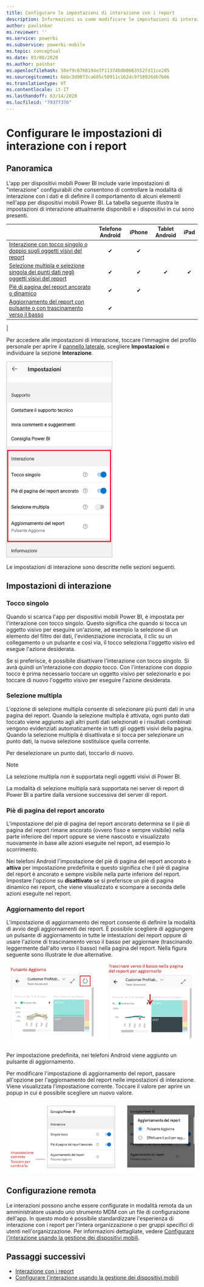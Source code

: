 ```yaml
---
title: Configurare le impostazioni di interazione con i report
description: Informazioni su come modificare le impostazioni di interazione predefinite per i report.
author: paulinbar
ms.reviewer: ''
ms.service: powerbi
ms.subservice: powerbi-mobile
ms.topic: conceptual
ms.date: 03/08/2020
ms.author: painbar
ms.openlocfilehash: 58ef9c6760194e3f11374bdb0663552fd11ce285
ms.sourcegitcommit: 6bbc3d0073ca605c50911c162dc9f58926db7b66
ms.translationtype: HT
ms.contentlocale: it-IT
ms.lasthandoff: 03/14/2020
ms.locfileid: "79377376"
---
```

# <a name="configure-report-interaction-settings"></a>Configurare le impostazioni di interazione con i report

## <a name="overview"></a>Panoramica

L'app per dispositivi mobili Power BI include varie impostazioni di "interazione" configurabili che consentono di controllare la modalità di interazione con i dati e di definire il comportamento di alcuni elementi nell'app per dispositivi mobili Power BI. La tabella seguente illustra le impostazioni di interazione attualmente disponibili e i dispositivi in cui sono presenti.

|| Telefono Android | iPhone | Tablet Android  | iPad |
|-|:-:|:-:|:-:|:-:|
| [Interazione con tocco singolo o doppio sugli oggetti visivi del report](#single-tap) |✔|✔|||
| [Selezione multipla e selezione singola dei punti dati negli oggetti visivi del report](#multi-select) |✔|✔|✔|✔|
| [Piè di pagina del report ancorato o dinamico](#docked-report-footer) |✔|✔|||
| [Aggiornamento del report con pulsante o con trascinamento verso il basso](#report-refresh) |✔||||
|

Per accedere alle impostazioni di interazione, toccare l'immagine del profilo personale per aprire il [pannello laterale](./mobile-apps-home-page.md#header), scegliere **Impostazioni** e individuare la sezione **Interazione**.

![Impostazioni di interazione](./media/mobile-app-interaction-settings/powerbi-mobile-app-interactions-section.png)

Le impostazioni di interazione sono descritte nelle sezioni seguenti.

## <a name="interaction-settings"></a>Impostazioni di interazione

### <a name="single-tap"></a>Tocco singolo
Quando si scarica l'app per dispositivi mobili Power BI, è impostata per l'interazione con tocco singolo. Questo significa che quando si tocca un oggetto visivo per eseguire un'azione, ad esempio la selezione di un elemento del filtro dei dati, l'evidenziazione incrociata, il clic su un collegamento o un pulsante e così via, il tocco seleziona l'oggetto visivo ed esegue l'azione desiderata.

Se si preferisce, è possibile disattivare l'interazione con tocco singolo. Si avrà quindi un'interazione con doppio tocco. Con l'interazione con doppio tocco è prima necessario toccare un oggetto visivo per selezionarlo e poi toccare di nuovo l'oggetto visivo per eseguire l'azione desiderata.

### <a name="multi-select"></a>Selezione multipla

L'opzione di selezione multipla consente di selezionare più punti dati in una pagina del report. Quando la selezione multipla è attivata, ogni punto dati toccato viene aggiunto agli altri punti dati selezionati e i risultati combinati vengono evidenziati automaticamente in tutti gli oggetti visivi della pagina. Quando la selezione multipla è disattivata e si tocca per selezionare un punto dati, la nuova selezione sostituisce quella corrente.

Per deselezionare un punto dati, toccarlo di nuovo.

>[!NOTE]
>La selezione multipla non è supportata negli oggetti visivi di Power BI.
>
>La modalità di selezione multipla sarà supportata nei server di report di Power BI a partire dalla versione successiva del server di report.

### <a name="docked-report-footer"></a>Piè di pagina del report ancorato

L'impostazione del piè di pagina del report ancorato determina se il piè di pagina del report rimane ancorato (ovvero fisso e sempre visibile) nella parte inferiore del report oppure se viene nascosto e visualizzato nuovamente in base alle azioni eseguite nel report, ad esempio lo scorrimento.

Nei telefoni Android l'impostazione del piè di pagina del report ancorato è **attiva** per impostazione predefinita e questo significa che il piè di pagina del report è ancorato e sempre visibile nella parte inferiore del report. Impostare l'opzione su **disattivato** se si preferisce un piè di pagina dinamico nei report, che viene visualizzato e scompare a seconda delle azioni eseguite nel report.

### <a name="report-refresh"></a>Aggiornamento del report

L'impostazione di aggiornamento dei report consente di definire la modalità di avvio degli aggiornamenti dei report. È possibile scegliere di aggiungere un pulsante di aggiornamento in tutte le intestazioni dei report oppure di usare l'azione di trascinamento verso il basso per aggiornare (trascinando leggermente dall'alto verso il basso) nella pagina del report. Nella figura seguente sono illustrate le due alternative. 

![Pulsante di aggiornamento o trascinamento verso il basso](./media/mobile-app-interaction-settings/powerbi-mobile-app-interactions-refresh-button-versus-pull.png)

Per impostazione predefinita, nei telefoni Android viene aggiunto un pulsante di aggiornamento.

Per modificare l'impostazione di aggiornamento del report, passare all'opzione per l'aggiornamento del report nelle impostazioni di interazione. Viene visualizzata l'impostazione corrente. Toccare il valore per aprire un popup in cui è possibile scegliere un nuovo valore.

![Impostare l'aggiornamento](./media/mobile-app-interaction-settings/powerbi-mobile-app-interactions-set-refresh.png)

## <a name="remote-configuration"></a>Configurazione remota

Le interazioni possono anche essere configurate in modalità remota da un amministratore usando uno strumento MDM con un file di configurazione dell'app. In questo modo è possibile standardizzare l'esperienza di interazione con i report per l'intera organizzazione o per gruppi specifici di utenti nell'organizzazione. Per informazioni dettagliate, vedere [Configurare l'interazione usando la gestione dei dispositivi mobili](./mobile-app-configuration.md).


## <a name="next-steps"></a>Passaggi successivi
* [Interazione con i report](./mobile-reports-in-the-mobile-apps.md#interact-with-reports)
* [Configurare l'interazione usando la gestione dei dispositivi mobili](./mobile-app-configuration.md)

